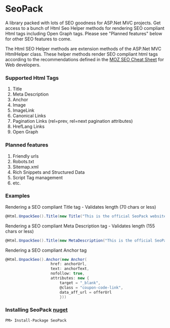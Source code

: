 # SeoPack

A library packed with lots of SEO goodness for ASP.Net MVC projects. Get access to a bunch of Html Seo Helper methods for rendering SEO compliant Html tags including Open Graph tags. Please see "Planned features" below for other SEO features to come.

The Html SEO Helper methods are extension methods of the ASP.Net MVC HtmlHelper class. These helper methods render SEO compliant html tags according to the recommendations defined in the [MOZ SEO Cheat Sheet](https://d2eeipcrcdle6.cloudfront.net/seo-cheat-sheet.pdf) for Web developers.

### Supported Html Tags
1. Title
2. Meta Description
3. Anchor
4. Image
5. ImageLink
6. Canonical Links
7. Pagination Links (rel=prev, rel=next pagination attributes)
8. HrefLang Links
9. Open Graph 

### Planned features
1. Friendly urls
2. Robots.txt
3. Sitemap.xml
4. Rich Snippets and Structured Data
5. Script Tag management
6. etc.

### Examples

Rendering a SEO compliant Title tag - Validates length (70 chars or less)
```c#
@Html.UnpackSeo().Title(new Title("This is the official SeoPack website"))
```

Rendering a SEO compliant Meta Description tag - Validates length (155 chars or less)
```c#
@Html.UnpackSeo().Title(new MetaDescription("This is the official SeoPack website"))
```

Rendering a SEO compliant Anchor tag
```c#
@Html.UnpackSeo().Anchor(new Anchor(
                    href: anchorUrl,
                    text: anchorText,
                    nofollow: true,
                    attributes: new {
                        target = "_blank",
                        @class = "coupon-code-link",
                        data_aff_url = offerUrl
                        }))
```

### Installing SeoPack [nuget](https://www.nuget.org/packages/SeoPack/)
```
PM> Install-Package SeoPack
```
